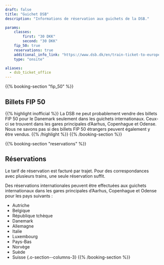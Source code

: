 ```yaml
---
draft: false
title: "Guichet DSB"
description: "Informations de réservation aux guichets de la DSB."

params:
    classes:
        first: "30 DKK"
        second: "30 DKK"
    fip_50: true
    reservations: true
    additional_info_link: "https://www.dsb.dk/en/train-ticket-to-europe/"
    type: "onsite"

aliases:
  - dsb_ticket_office
---
```


{{% booking-section "fip_50" %}}
## Billets FIP 50

{{% highlight inofficial %}}
La DSB ne peut probablement vendre des billets FIP 50 pour le Danemark seulement dans les guichets internationaux. Ceux-ci se trouvent dans les gares principales d’Aarhus, Copenhague et Odense. Nous ne savons pas si des billets FIP 50 étrangers peuvent également y être vendus.
{{% /highlight %}}
{{% /booking-section %}}

{{% booking-section "reservations" %}}
## Réservations

Le tarif de réservation est facturé par trajet. Pour des correspondances avec plusieurs trains, une seule réservation suffit.

Des réservations internationales peuvent être effectuées aux guichets internationaux dans les gares principales d’Aarhus, Copenhague et Odense pour les pays suivants :

- Autriche
- Belgique
- République tchèque
- Danemark
- Allemagne
- Italie
- Luxembourg
- Pays-Bas
- Norvège
- Suède
- Suisse
{.o-section--columns-3}
{{% /booking-section %}}
